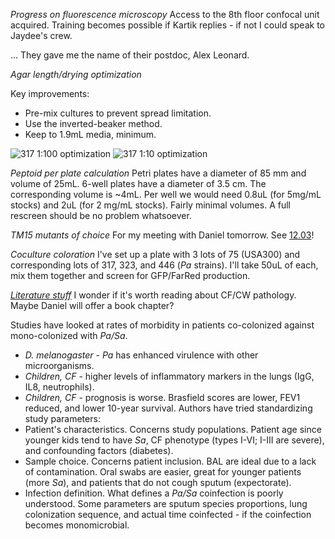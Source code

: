 *Progress on fluorescence microscopy*
Access to the 8th floor confocal unit acquired. Training becomes possible if Kartik replies - if not I could speak to Jaydee's crew.

... They gave me the name of their postdoc, Alex Leonard.

*Agar length/drying optimization*

Key improvements:
- Pre-mix cultures to prevent spread limitation.
- Use the inverted-beaker method.
- Keep to 1.9mL media, minimum.

![317 1:100 optimization](https://github.com/marklemzin/marks-masters/raw/main/home-made-diagrams/16.4%201.100%20317%20optim.png)
![317 1:10 optimization](https://github.com/marklemzin/marks-masters/raw/main/home-made-diagrams/16.4%201.10%20317%20optim.png)


*Peptoid per plate calculation*
Petri plates have a diameter of 85 mm and volume of 25mL. 6-well plates have a diameter of 3.5 cm.
The corresponding volume is ~4mL. Per well we would need 0.8uL (for 5mg/mL stocks) and 2uL (for 2 mg/mL stocks). Fairly minimal volumes. A full rescreen should be no problem whatsoever.

*TM15 mutants of choice*
For my meeting with Daniel tomorrow. See [12.03](https://github.com/marklemzin/marks-masters/blob/main/notes/12.03.md)!

*Coculture coloration*
I've set up a plate with 3 lots of 75 (USA300) and corresponding lots of 317, 323, and 446 (*Pa* strains). I'll take 50uL of each, mix them together and screen for GFP/FarRed production.

*[Literature stuff](https://link.springer.com/chapter/10.1007/978-3-031-08491-1_15#Abs1)*
I wonder if it's worth reading about CF/CW pathology. Maybe Daniel will offer a book chapter? 

Studies have looked at rates of morbidity in patients co-colonized against mono-colonized with *Pa/Sa*.
- *D. melanogaster* - *Pa* has enhanced virulence with other microorganisms.
- *Children, CF* - higher levels of inflammatory markers in the lungs (IgG, IL8, neutrophils).
- *Children, CF* - prognosis is worse. Brasfield scores are lower, FEV1 reduced, and lower 10-year survival.
Authors have tried standardizing study parameters:
- Patient's characteristics. Concerns study populations. Patient age since younger kids tend to have *Sa*, CF phenotype (types I-VI; I-III are severe), and confounding factors (diabetes).
- Sample choice. Concerns patient inclusion. BAL are ideal due to a lack of contamination. Oral swabs are easier, great for younger patients (more *Sa*), and patients that do not cough sputum (expectorate).
- Infection definition. What defines a *Pa/Sa* coinfection is poorly understood. Some parameters are sputum species proportions, lung colonization sequence, and actual time coinfected - if the coinfection becomes monomicrobial.
